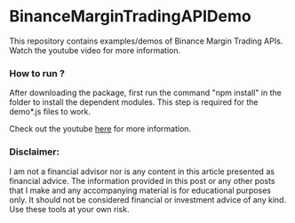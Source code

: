 # BinanceMarginTradingAPIDemo
This repository contains examples/demos of Binance Margin Trading APIs. Watch the youtube video for more information.

### How to run ? 
After downloading the package, first run the command "npm install" in the folder to install the dependent modules. This step is required for the demo*.js files to work. 

Check out the youtube [here](https://youtu.be/4MzQljqh3bo) for more information.

### Disclaimer:
I am not a financial advisor nor is any content in this article presented as financial advice. The information provided in this post or any other posts that I make and any accompanying material is for educational purposes only. It should not be considered financial or investment advice of any kind. Use these tools at your own risk.

